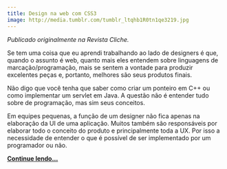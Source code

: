 ```yaml
---
title: Design na web com CSS3
image: http://media.tumblr.com/tumblr_ltqhb1R0tn1qe3219.jpg
---
```


_Publicado originalmente na Revista Cliche._

Se tem uma coisa que eu aprendi trabalhando ao lado de designers é que, quando o assunto é web, quanto mais eles entendem sobre linguagens de marcação/programação, mais se sentem a vontade para produzir excelentes peças e, portanto, melhores são seus produtos finais.

Não digo que você tenha que saber como criar um ponteiro em C++ ou como implementar um servlet em Java. A questão não é entender tudo sobre de programação, mas sim seus conceitos.

Em equipes pequenas, a função de um designer não fica apenas na elaboração da UI de uma aplicação. Muitos também são responsáveis por elaborar todo o conceito do produto e principalmente toda a UX. Por isso a necessidade de entender o que é possível de ser implementado por um programador ou não.

**[Continue lendo…](http://www.revistacliche.com.br/2011/10/design-na-web-com-css3/)**